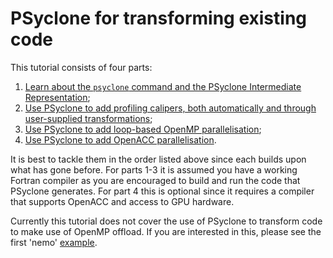 # PSyclone for transforming existing code
 
This tutorial consists of four parts:

1. [Learn about the `psyclone` command and the PSyclone Intermediate Representation](1_intro_psyir/README.md);
2. [Use PSyclone to add profiling calipers, both automatically and through user-supplied transformations](2_profiling/README.md);
3. [Use PSyclone to add loop-based OpenMP parallelisation](3_openmp/README.md);
4. [Use PSyclone to add OpenACC parallelisation](4_openacc/README.md).

It is best to tackle them in the order listed above since each builds
upon what has gone before. For parts 1-3 it is assumed you have a
working Fortran compiler as you are encouraged to build and run the
code that PSyclone generates.  For part 4 this is optional since it
requires a compiler that supports OpenACC and access to GPU hardware.

Currently this tutorial does not cover the use of PSyclone to transform
code to make use of OpenMP offload. If you are interested in this, please
see the first 'nemo' [example](../../../examples/nemo/eg1/README.md).
